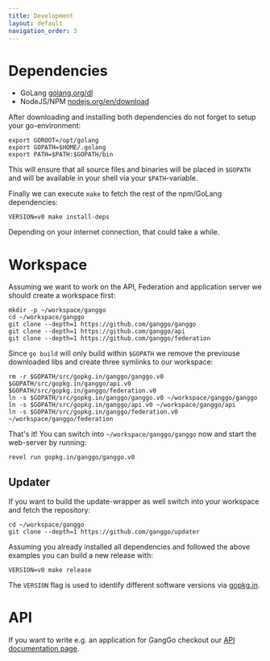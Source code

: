 ```yaml
---
title: Development
layout: default
navigation_order: 3
---
```


# Dependencies

  * GoLang [golang.org/dl](https://golang.org/dl/)
  * NodeJS/NPM [nodejs.org/en/download](https://nodejs.org/en/download/package-manager)

After downloading and installing both dependencies do not forget to setup your go-environment:

    export GOROOT=/opt/golang
    export GOPATH=$HOME/.golang
    export PATH=$PATH:$GOPATH/bin

This will ensure that all source files and binaries will be placed in `$GOPATH` and will be available in your shell via your `$PATH`-variable.

Finally we can execute `make` to fetch the rest of the npm/GoLang dependencies:

    VERSION=v0 make install-deps

Depending on your internet connection, that could take a while.

# Workspace

Assuming we want to work on the API, Federation and application server we should
create a workspace first:

    mkdir -p ~/workspace/ganggo
    cd ~/workspace/ganggo
    git clone --depth=1 https://github.com/ganggo/ganggo
    git clone --depth=1 https://github.com/ganggo/api
    git clone --depth=1 https://github.com/ganggo/federation

Since `go build` will only build within `$GOPATH` we remove the previouse downloaded libs and create three symlinks to our workspace:

    rm -r $GOPATH/src/gopkg.in/ganggo/ganggo.v0 $GOPATH/src/gopkg.in/ganggo/api.v0 $GOPATH/src/gopkg.in/ganggo/federation.v0
    ln -s $GOPATH/src/gopkg.in/ganggo/ganggo.v0 ~/workspace/ganggo/ganggo
    ln -s $GOPATH/src/gopkg.in/ganggo/api.v0 ~/workspace/ganggo/api
    ln -s $GOPATH/src/gopkg.in/ganggo/federation.v0 ~/workspace/ganggo/federation

That's it! You can switch into `~/workspace/ganggo/ganggo` now and start the web-server by running:

    revel run gopkg.in/ganggo/ganggo.v0

## Updater

If you want to build the update-wrapper as well switch into your workspace and fetch the repository:

    cd ~/workspace/ganggo
    git clone --depth=1 https://github.com/ganggo/updater

Assuming you already installed all dependencies and followed the above examples you can build a new release with:

    VERSION=v0 make release

The `VERSION` flag is used to identify different software versions via [gopkg.in](http://gopkg.in).

# API

If you want to write e.g. an application for GangGo checkout our [API documentation page](/api/index.html).

